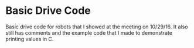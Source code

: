 # Basic Drive Code
Basic drive code for robots that I showed at the meeting on 10/29/16. It also still has comments and the example code that I made to demonstrate printing values in C.
